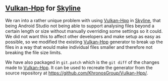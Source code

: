 ## [Vulkan-Hpp](https://github.com/KhronosGroup/Vulkan-Hpp/) for [Skyline](https://github.com/skyline-emu/skyline)
We ran into a rather unique problem with using [Vulkan-Hpp](https://github.com/KhronosGroup/Vulkan-Hpp/) in [Skyline](https://github.com/skyline-emu/skyline), that being Android Studio not being able to support analysing files beyond a certain length or size without manually overriding some settings so it could.
We did not want this to affect other developers and make setup as easy as possible, so we modified the existing [Vulkan-Hpp](https://github.com/KhronosGroup/Vulkan-Hpp/) generator to break up the files in a way that would make individual files smaller and therefore not breaking the file size limits.

We have also packaged in `git.patch` which is the `git diff` of the changes made to [Vulkan-Hpp](https://github.com/KhronosGroup/Vulkan-Hpp/). It can be used to recreate the generator from the source repository at https://github.com/KhronosGroup/Vulkan-Hpp/.
